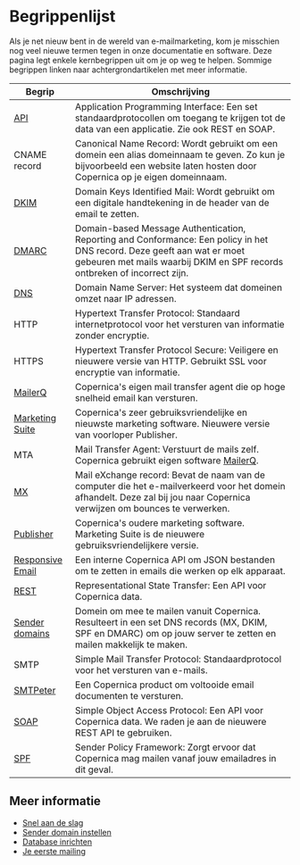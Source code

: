 # Begrippenlijst 

Als je net nieuw bent in de wereld van e-mailmarketing, kom je misschien 
nog veel nieuwe termen tegen in onze documentatie en software. Deze pagina 
legt enkele kernbegrippen uit om je op weg te helpen. Sommige begrippen 
linken naar achtergrondartikelen met meer informatie.


| Begrip                                               | Omschrijving                                                                                                                                                                                         |
|------------------------------------------------------|------------------------------------------------------------------------------------------------------------------------------------------------------------------------------------------------------|
| [API](./apis)                                        | Application Programming Interface: Een set standaardprotocollen om toegang te krijgen tot de data van een applicatie. Zie ook REST en SOAP.                                                          |
| CNAME record                                         | Canonical Name Record: Wordt gebruikt om een domein een alias domeinnaam te geven. Zo kun je bijvoorbeeld een website laten hosten door Copernica op je eigen domeinnaam.                            |
| [DKIM](./dkim)                                       | Domain Keys Identified Mail: Wordt gebruikt om een digitale handtekening in de header van de email te zetten.                                                                                        |
| [DMARC](./dmarc)                                     | Domain-based Message Authentication, Reporting and Conformance: Een policy in het DNS record. Deze geeft aan wat er moet gebeuren met mails waarbij DKIM en SPF records ontbreken of incorrect zijn. |
| [DNS](./dns)                                         | Domain Name Server: Het systeem dat domeinen omzet naar IP adressen.                                                                                                                                 |
| HTTP                                                 | Hypertext Transfer Protocol: Standaard internetprotocol voor het versturen van informatie zonder encryptie.                                                                                          |
| HTTPS                                                | Hypertext Transfer Protocol Secure: Veiligere en nieuwere versie van HTTP. Gebruikt SSL voor encryptie van informatie.                                                                               |
| [MailerQ](https://www.mailerq.com/)                  | Copernica's eigen mail transfer agent die op hoge snelheid email kan versturen.                                                                                                                      |
| [Marketing Suite](https://ms.copernica.com/)         | Copernica's zeer gebruiksvriendelijke en nieuwste marketing software. Nieuwere versie van voorloper Publisher.                                                                                       |
| MTA                                                  | Mail Transfer Agent: Verstuurt de mails zelf. Copernica gebruikt eigen software [MailerQ](www.mailerq.com).                                                                                          |
| [MX](./mx)                                           | Mail eXchange record: Bevat de naam van de computer die het e-mailverkeerd voor het domein afhandelt. Deze zal bij jou naar Copernica verwijzen om bounces te verwerken.                             |
| [Publisher](https://publisher.copernica.com/)        | Copernica's oudere marketing software. Marketing Suite is de nieuwere gebruiksvriendelijkere versie.                                                                                                 |
| [Responsive Email](https://www.responsiveemail.com/) | Een interne Copernica API om JSON bestanden om te zetten in emails die werken op elk apparaat.                                                                                                       |
| [REST](rest-api)                                     | Representational State Transfer: Een API voor Copernica data.                                                                                                                                        |
| [Sender domains](./sender-domains)                   | Domein om mee te mailen vanuit Copernica. Resulteert in een set DNS records (MX, DKIM, SPF en DMARC) om op jouw server te zetten en mailen makkelijk te maken.                                       |
| SMTP                                                 | Simple Mail Transfer Protocol: Standaardprotocol voor het versturen van e-mails.                                                                                                                     |
| [SMTPeter](https://www.smtpeter.com/)                | Een Copernica product om voltooide email documenten te versturen.                                                                                                                                    |
| [SOAP](soap-api-documentation)                       | Simple Object Access Protocol: Een API voor Copernica data. We raden je aan de nieuwere REST API te gebruiken.                                                                                       |
| [SPF](./spf)                                         | Sender Policy Framework: Zorgt ervoor dat Copernica mag mailen vanaf jouw emailadres in dit geval.                                                                                                   |
                                                                                                                                                                                                                                              
## Meer informatie                                                                                                                                                                                                                            

* [Snel aan de slag](./quick-start-guide)
* [Sender domain instellen](./quick-sender-domain-guide)
* [Database inrichten](./quick-database-guide)
* [Je eerste mailing](./quick-mailing-guide)
